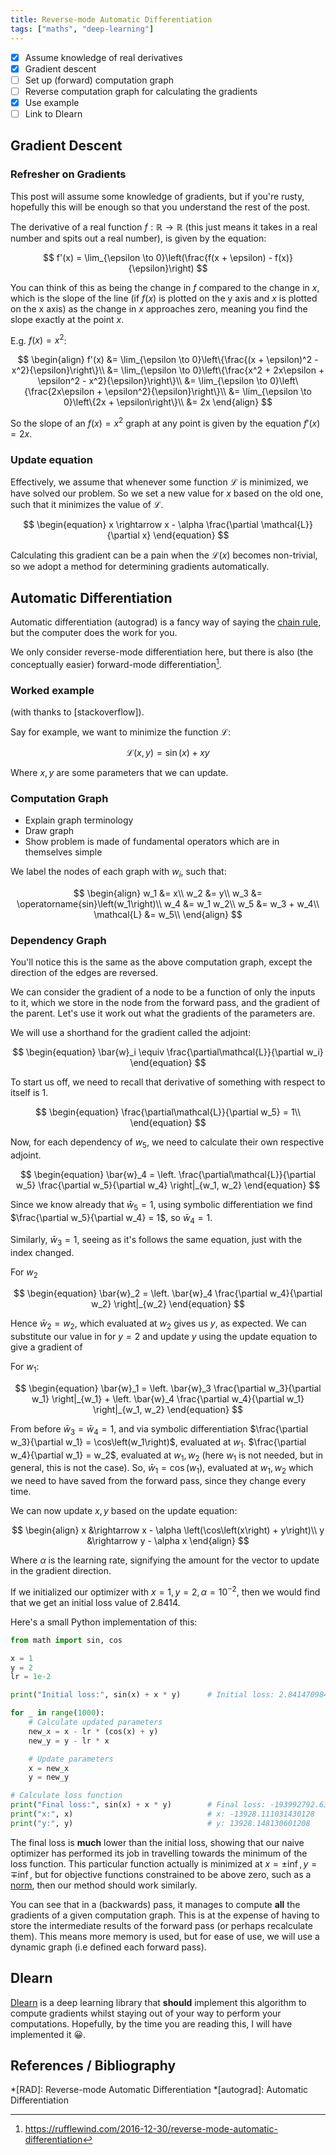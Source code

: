 ```yaml
---
title: Reverse-mode Automatic Differentiation
tags: ["maths", "deep-learning"]
---
```


<!--Plan-->
- [x] Assume knowledge of real derivatives
- [x] Gradient descent
- [ ] Set up (forward) computation graph
- [ ] Reverse computation graph for calculating the gradients
- [x] Use example
- [ ] Link to Dlearn

## Gradient Descent

### Refresher on Gradients

This post will assume some knowledge of gradients, but if you're rusty, hopefully this will be enough so that you understand the rest of the post.

The derivative of a real function $f : \mathbb{R} \rightarrow \mathbb{R}$ (this just means it takes in a real number and spits out a real number), is given by the equation:

$$
    f'(x) = \lim_{\epsilon \to 0}\left(\frac{f(x + \epsilon) - f(x)}{\epsilon}\right)
$$

You can think of this as being the change in $f$ compared to the change in $x$, which is the slope of the line (if $f(x)$ is plotted on the y axis and $x$ is plotted on the x axis) as the change in $x$ approaches zero, meaning you find the slope exactly at the point $x$.

E.g. $f(x) = x^2$:

$$
    \begin{align}
        f'(x) &= \lim_{\epsilon \to 0}\left\{\frac{(x + \epsilon)^2 - x^2}{\epsilon}\right\}\\
        &= \lim_{\epsilon \to 0}\left\{\frac{x^2 + 2x\epsilon + \epsilon^2 - x^2}{\epsilon}\right\}\\
        &= \lim_{\epsilon \to 0}\left\{\frac{2x\epsilon + \epsilon^2}{\epsilon}\right\}\\
        &= \lim_{\epsilon \to 0}\left\{2x + \epsilon\right\}\\
        &= 2x
    \end{align}
$$

So the slope of an $f(x) = x^2$ graph at any point is given by the equation $f'(x) = 2x$.

### Update equation

Effectively, we assume that whenever some function $\mathcal{L}$ is minimized, we have solved our problem.
So we set a new value for $x$ based on the old one, such that it minimizes the value of $\mathcal{L}$.

$$
    \begin{equation}
        x \rightarrow x - \alpha \frac{\partial \mathcal{L}}{\partial x}
    \end{equation}
$$

Calculating this gradient can be a pain when the $\mathcal{L}(x)$ becomes non-trivial, so we adopt a method for determining gradients automatically.

## Automatic Differentiation

Automatic differentiation (autograd) is a fancy way of saying the [chain rule](https://en.wikipedia.org/wiki/Chain_rule), but the computer does the work for you.

We only consider reverse-mode differentiation here, but there is also (the conceptually easier) forward-mode differentiation[^rufflewind].

### Worked example

(with thanks to [stackoverflow]).

Say for example, we want to minimize the function $\mathcal{L}$:

$$
    \begin{equation}
        \mathcal{L}\left(x, y\right) = \operatorname{sin}(x) + xy
    \end{equation}
$$

Where $x, y$ are some parameters that we can update.

### Computation Graph

<!-- TODO -->
- Explain graph terminology
- Draw graph
- Show problem is made of fundamental operators which are in themselves simple

We label the nodes of each graph with $w_i$, such that:

$$
\begin{align}
    w_1 &= x\\
    w_2 &= y\\
    w_3 &= \operatorname{sin}\left(w_1\right)\\
    w_4 &= w_1 w_2\\
    w_5 &= w_3 + w_4\\
    \mathcal{L} &= w_5\\
\end{align}
$$

### Dependency Graph

You'll notice this is the same as the above computation graph, except the direction of the edges are reversed.

We can consider the gradient of a node to be a function of only the inputs to it, which we store in the node from the forward pass, and the gradient of the parent.
Let's use it work out what the gradients of the parameters are.

We will use a shorthand for the gradient called the adjoint:

$$
    \begin{equation}
        \bar{w}_i \equiv \frac{\partial\mathcal{L}}{\partial w_i}
    \end{equation}
$$

To start us off, we need to recall that derivative of something with respect to itself is 1.

$$
    \begin{equation}
        \frac{\partial\mathcal{L}}{\partial w_5} = 1\\
    \end{equation}
$$

Now, for each dependency of $w_5$, we need to calculate their own respective adjoint.

$$
    \begin{equation}
        \bar{w}_4
        =
        \left.
            \frac{\partial\mathcal{L}}{\partial w_5}
            \frac{\partial w_5}{\partial w_4}
        \right|_{w_1, w_2}
    \end{equation}
$$

Since we know already that $\bar{w}_5 = 1$, using symbolic differentiation we find $\frac{\partial w_5}{\partial w_4} = 1$, so $\bar{w}_4 = 1$.

Similarly, $\bar{w}_3 = 1$, seeing as it's follows the same equation, just with the index changed.

For $w_2$

$$
    \begin{equation}
        \bar{w}_2
        =
        \left.
            \bar{w}_4
            \frac{\partial w_4}{\partial w_2}
        \right|_{w_2}
    \end{equation}
$$

Hence $\bar{w}_2 = w_2$, which evaluated at $w_2$ gives us $y$, as expected.
We can substitute our value in for $y = 2$ and update $y$ using the update equation to give a gradient of 

For $w_1$:

$$
    \begin{equation}
        \bar{w}_1
        =
        \left.
            \bar{w}_3
            \frac{\partial w_3}{\partial w_1}
        \right|_{w_1}
        +
        \left.
            \bar{w}_4
            \frac{\partial w_4}{\partial w_1}
        \right|_{w_1, w_2}
    \end{equation}
$$

From before $\bar{w}_3 = \bar{w}_4 = 1$, and via symbolic differentiation $\frac{\partial w_3}{\partial w_1} = \cos\left(w_1\right)$, evaluated at $w_1$.
$\frac{\partial w_4}{\partial w_1} = w_2$, evaluated at $w_1, w_2$ (here $w_1$ is not needed, but in general, this is not the case).
So, $\bar{w}_1 = \cos\left(w_1\right)$, evaluated at $w_1, w_2$ which we need to have saved from the forward pass, since they change every time.

We can now update $x, y$ based on the update equation:

$$
    \begin{align}
        x &\rightarrow x - \alpha \left(\cos\left(x\right) + y\right)\\
        y &\rightarrow y - \alpha x
    \end{align}
$$

Where $\alpha$ is the learning rate, signifying the amount for the vector to update in the gradient direction.

If we initialized our optimizer with $x = 1, y = 2, \alpha = 10^{-2}$, then we would find that we get an initial loss value of 2.8414.

Here's a small Python implementation of this:

```py
from math import sin, cos

x = 1
y = 2
lr = 1e-2

print("Initial loss:", sin(x) + x * y)      # Initial loss: 2.8414709848078967

for _ in range(1000):
    # Calculate updated parameters
    new_x = x - lr * (cos(x) + y)
    new_y = y - lr * x

    # Update parameters
    x = new_x
    y = new_y

# Calculate loss function
print("Final loss:", sin(x) + x * y)        # Final loss: -193992792.6350034
print("x:", x)                              # x: -13928.111031430128
print("y:", y)                              # y: 13928.148130601208
```

The final loss is **much** lower than the initial loss, showing that our naive optimizer has performed its job in travelling towards the minimum of the loss function.
This particular function actually is minimized at $x = \pm\inf, y = \mp\inf$, but for objective functions constrained to be above zero, such as a [norm](https://en.wikipedia.org/wiki/Norm_(mathematics)), then our method should work similarly.

You can see that in a (backwards) pass, it manages to compute **all** the gradients of a given computation graph.
This is at the expense of having to store the intermediate results of the forward pass (or perhaps recalculate them).
This means more memory is used, but for ease of use, we will use a dynamic graph (i.e defined each forward pass).

## Dlearn

[Dlearn](https://github.com/rjkilpatrick/dlearn) is a deep learning library that **should** implement this algorithm to compute gradients whilst staying out of your way to perform your computations.
Hopefully, by the time you are reading this, I will have implemented it 😀.

## References / Bibliography

*[RAD]: Reverse-mode Automatic Differentiation
*[autograd]: Automatic Differentiation
[^stackoverflow]:
    <https://math.stackexchange.com/a/1720583/>
[^rufflewind]:
    <https://rufflewind.com/2016-12-30/reverse-mode-automatic-differentiation>
